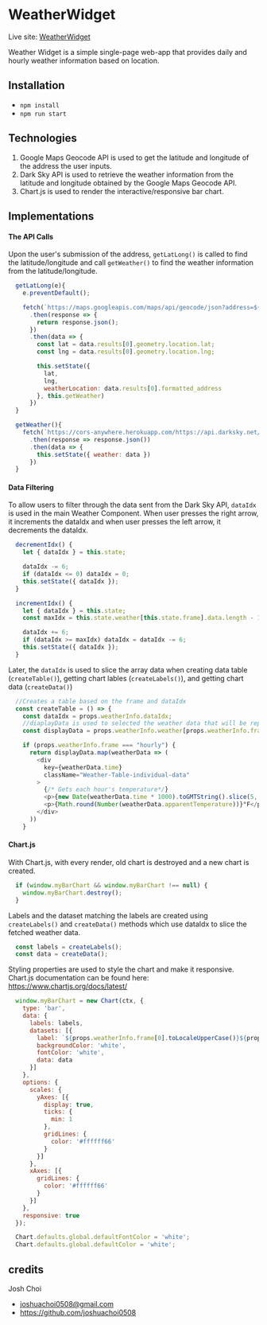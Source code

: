 # WeatherWidget

Live site: [WeatherWidget](https://joshuachoi0508.github.io/widget/)

Weather Widget is a simple single-page web-app that provides daily and hourly weather information based on location.

## Installation
- `npm install`
- `npm run start`

## Technologies
1. Google Maps Geocode API is used to get the latitude and longitude of the address the user inputs.
2. Dark Sky API is used to retrieve the weather information from the latitude and longitude obtained by the Google Maps Geocode API.
3. Chart.js is used to render the interactive/responsive bar chart.

## Implementations
#### The API Calls
Upon the user's submission of the address, `getLatLong()` is called to find the latitude/longitude and call `getWeather()` to find the weather information from the latitude/longitude.
```javascript
  getLatLong(e){
    e.preventDefault();

    fetch(`https://maps.googleapis.com/maps/api/geocode/json?address=${this.state.location}&key=${process.env.REACT_APP_GOOGLE_API_KEY}`)
      .then(response => {
        return response.json();
      })
      .then(data => {
        const lat = data.results[0].geometry.location.lat;
        const lng = data.results[0].geometry.location.lng;

        this.setState({ 
          lat, 
          lng,
          weatherLocation: data.results[0].formatted_address
        }, this.getWeather)
      })
  }

  getWeather(){
    fetch(`https://cors-anywhere.herokuapp.com/https://api.darksky.net/forecast/${process.env.REACT_APP_WEATHER_API_KEY}/${this.state.lat},${this.state.lng}`)
      .then(response => response.json())
      .then(data => {
        this.setState({ weather: data })
      })
  }
```
#### Data Filtering
To allow users to filter through the data sent from the Dark Sky API, `dataIdx` is used in the main Weather Component. When user presses the right arrow, it increments the dataIdx and when user presses the left arrow, it decrements the dataIdx.

```javascript
  decrementIdx() {
    let { dataIdx } = this.state;

    dataIdx -= 6;
    if (dataIdx <= 0) dataIdx = 0;
    this.setState({ dataIdx });
  }

  incrementIdx() {
    let { dataIdx } = this.state;
    const maxIdx = this.state.weather[this.state.frame].data.length - 1;

    dataIdx += 6;
    if (dataIdx >= maxIdx) dataIdx = dataIdx -= 6;
    this.setState({ dataIdx });
  }
  ```
Later, the `dataIdx` is used to slice the array data when creating data table (`createTable()`), getting chart lables (`createLabels()`), and getting chart data (`createData()`)
```javascript
  //Creates a table based on the frame and dataIdx
  const createTable = () => {
    const dataIdx = props.weatherInfo.dataIdx;
    //diaplayData is used to selected the weather data that will be represented on the table. Upto 6 data sets.
    const displayData = props.weatherInfo.weather[props.weatherInfo.frame].data.slice(dataIdx, dataIdx + 6);

    if (props.weatherInfo.frame === "hourly") {
      return displayData.map(weatherData => (
        <div
          key={weatherData.time}
          className="Weather-Table-individual-data"
        >
          {/* Gets each hour's temperature*/}
          <p>{new Date(weatherData.time * 1000).toGMTString().slice(5, 22)}</p>
          <p>{Math.round(Number(weatherData.apparentTemperature))}°F</p>
        </div>
      ))
    } 
```
#### Chart.js
With Chart.js, with every render, old chart is destroyed and a new chart is created.
```javascript
  if (window.myBarChart && window.myBarChart !== null) {
    window.myBarChart.destroy();
  }
```
Labels and the dataset matching the labels are created using `createLabels()` and `createData()` methods which use dataIdx to slice the fetched weather data.
```javascript
  const labels = createLabels();
  const data = createData();
```

Styling properties are used to style the chart and make it responsive. Chart.js documentation can be found here: https://www.chartjs.org/docs/latest/
```javascript
  window.myBarChart = new Chart(ctx, {
    type: 'bar',
    data: {
      labels: labels,
      datasets: [{
        label: `${props.weatherInfo.frame[0].toLocaleUpperCase()}${props.weatherInfo.frame.slice(1)} Weather`,
        backgroundColor: 'white',
        fontColor: 'white',
        data: data
      }]
    },
    options: {
      scales: {
        yAxes: [{
          display: true,
          ticks: {
            min: 1
          },
          gridLines: {
            color: '#ffffff66'
          }
        }]
      },
      xAxes: [{
        gridLines: {
          color: '#ffffff66'
        }
      }]
    },
    responsive: true
  });

  Chart.defaults.global.defaultFontColor = 'white';
  Chart.defaults.global.defaultColor = 'white';
```

## credits
Josh Choi
- joshuachoi0508@gmail.com
- https://github.com/joshuachoi0508
